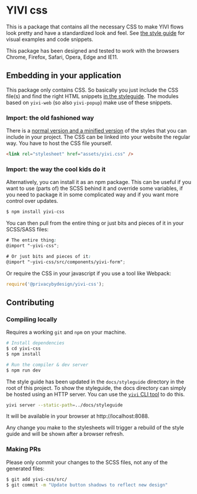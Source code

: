 # YIVI css

This is a package that contains all the necessary CSS to make YIVI flows look
pretty and have a standardized look and feel. See
[the style guide](https://privacybydesign.github.io/yivi-frontend-packages/styleguide)
for visual examples and code snippets.

This package has been designed and tested to work with the browsers Chrome,
Firefox, Safari, Opera, Edge and IE11.

## Embedding in your application

This package only contains CSS. So basically you just include the CSS file(s)
and find the right HTML snippets [in the styleguide](https://privacybydesign.github.io/yivi-frontend-packages/styleguide/section-examples.html).
The modules based on `yivi-web` (so also `yivi-popup`) make use of these snippets.

### Import: the old fashioned way

There is a [normal version and a minified version](https://gitlab.science.ru.nl/yivi/github-mirrors/yivi-frontend-packages/-/jobs/artifacts/master/browse/yivi-css/dist?job=yivi-css)
of the styles that you can include in your project. The CSS can be linked into
your website the regular way. You have to host the CSS file yourself.

```html
<link rel="stylesheet" href="assets/yivi.css" />
```

### Import: the way the cool kids do it

Alternatively, you can install it as an npm package. This can be useful if you
want to use (parts of) the SCSS behind it and override some variables, if you
need to package it in some complicated way and if you want more control over
updates.

```bash
$ npm install yivi-css
```

You can then pull from the entire thing or just bits and pieces of it in your
SCSS/SASS files:

```scss
# The entire thing:
@import "~yivi-css";

# Or just bits and pieces of it:
@import "~yivi-css/src/components/yivi-form";
```

Or require the CSS in your javascript if you use a tool like Webpack:

```javascript
require('@privacybydesign/yivi-css');
```

## Contributing

### Compiling locally

Requires a working `git` and `npm` on your machine.

```bash
# Install dependencies
$ cd yivi-css
$ npm install

# Run the compiler & dev server
$ npm run dev
```

The style guide has been updated in the `docs/styleguide` directory in
the root of this project. To show the styleguide, the docs
directory can simply be hosted using an HTTP
server. You can use the [`yivi` CLI tool](https://github.com/privacybydesign/yivigo/releases/latest)
to do this.

```bash
yivi server --static-path=../docs/styleguide
```

It will be available in your browser at http://localhost:8088.

Any change you make to the stylesheets will trigger a rebuild of the style guide
and will be shown after a browser refresh.

### Making PRs

Please only commit your changes to the SCSS files, not any of the generated
files:

```bash
$ git add yivi-css/src/
$ git commit -m "Update button shadows to reflect new design"
```
